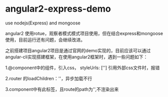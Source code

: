 # angular2-express-demo
use nodejs(Express) and mongoose

angular2 使用rotue，观察者模式模式项目使用，但在结合express和mongoose使用，目前运行还有问题，会继续改进。

之前搭建项目angular2项目是通过官网的demo实现的，目前应该可以通过angular-cli实现搭建框架，在使用angular2框架时，遇到一些问题如下：

1.@component中的组件，引入css， styleUrls: [''] 引用外部css文件时，报错

2.router 的loadChildren：''，异步加载不行

3.component中<router-outlet>有此标签，且route的path为'',不渲染出来
